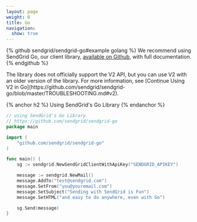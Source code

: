 ```yaml
---
layout: page
weight: 0
title: Go
navigation:
  show: true
---
```


{% github sendgrid/sendgrid-go#example golang %}
We recommend using SendGrid Go, our client library, <a href="https://github.com/sendgrid/sendgrid-go">available on Github</a>, with full documentation.
{% endgithub %}

<call-out>
The library does not officially support the V2 API, but you can use V2 with an older version of the library. For more information, see [Continue Using V2 in Go](https://github.com/sendgrid/sendgrid-go/blob/master/TROUBLESHOOTING.md#v2).
</call-out>

{% anchor h2 %} Using SendGrid's Go Library {% endanchor %}
```go
// using SendGrid's Go Library
// https://github.com/sendgrid/sendgrid-go
package main

import (
	"github.com/sendgrid/sendgrid-go"
)

func main() {
	sg := sendgrid.NewSendGridClientWithApiKey("SENDGRID_APIKEY")

	message := sendgrid.NewMail()
	message.AddTo("test@sendgrid.com")
	message.SetFrom("you@youremail.com")
	message.SetSubject("Sending with SendGrid is Fun")
	message.SetHTML("and easy to do anywhere, even with Go")

	sg.Send(message)
}
```
